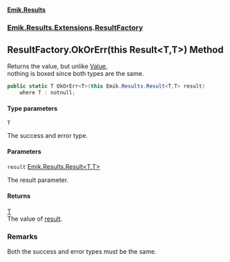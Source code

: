 #### [Emik.Results](index.md 'index')
### [Emik.Results.Extensions](Emik.Results.Extensions.md 'Emik.Results.Extensions').[ResultFactory](ResultFactory.md 'Emik.Results.Extensions.ResultFactory')

## ResultFactory.OkOrErr<T>(this Result<T,T>) Method

Returns the value, but unlike [Value](Result{TOk,TErr}.Value.md 'Emik.Results.Result<TOk,TErr>.Value'),  
nothing is boxed since both types are the same.

```csharp
public static T OkOrErr<T>(this Emik.Results.Result<T,T> result)
    where T : notnull;
```
#### Type parameters

<a name='Emik.Results.Extensions.ResultFactory.OkOrErr_T_(thisEmik.Results.Result_T,T_).T'></a>

`T`

The success and error type.
#### Parameters

<a name='Emik.Results.Extensions.ResultFactory.OkOrErr_T_(thisEmik.Results.Result_T,T_).result'></a>

`result` [Emik.Results.Result&lt;](Result{TOk,TErr}.md 'Emik.Results.Result<TOk,TErr>')[T](ResultFactory.OkOrErr{T}(Result{T,T}).md#Emik.Results.Extensions.ResultFactory.OkOrErr_T_(thisEmik.Results.Result_T,T_).T 'Emik.Results.Extensions.ResultFactory.OkOrErr<T>(this Emik.Results.Result<T,T>).T')[,](Result{TOk,TErr}.md 'Emik.Results.Result<TOk,TErr>')[T](ResultFactory.OkOrErr{T}(Result{T,T}).md#Emik.Results.Extensions.ResultFactory.OkOrErr_T_(thisEmik.Results.Result_T,T_).T 'Emik.Results.Extensions.ResultFactory.OkOrErr<T>(this Emik.Results.Result<T,T>).T')[&gt;](Result{TOk,TErr}.md 'Emik.Results.Result<TOk,TErr>')

The result parameter.

#### Returns
[T](ResultFactory.OkOrErr{T}(Result{T,T}).md#Emik.Results.Extensions.ResultFactory.OkOrErr_T_(thisEmik.Results.Result_T,T_).T 'Emik.Results.Extensions.ResultFactory.OkOrErr<T>(this Emik.Results.Result<T,T>).T')  
The value of [result](ResultFactory.OkOrErr{T}(Result{T,T}).md#Emik.Results.Extensions.ResultFactory.OkOrErr_T_(thisEmik.Results.Result_T,T_).result 'Emik.Results.Extensions.ResultFactory.OkOrErr<T>(this Emik.Results.Result<T,T>).result').

### Remarks
  
Both the success and error types must be the same.